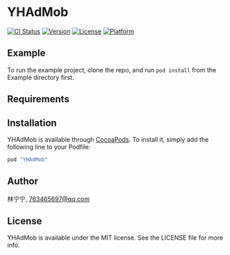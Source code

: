 # YHAdMob

[![CI Status](http://img.shields.io/travis/林宁宁/YHAdMob.svg?style=flat)](https://travis-ci.org/林宁宁/YHAdMob)
[![Version](https://img.shields.io/cocoapods/v/YHAdMob.svg?style=flat)](http://cocoapods.org/pods/YHAdMob)
[![License](https://img.shields.io/cocoapods/l/YHAdMob.svg?style=flat)](http://cocoapods.org/pods/YHAdMob)
[![Platform](https://img.shields.io/cocoapods/p/YHAdMob.svg?style=flat)](http://cocoapods.org/pods/YHAdMob)

## Example

To run the example project, clone the repo, and run `pod install` from the Example directory first.

## Requirements

## Installation

YHAdMob is available through [CocoaPods](http://cocoapods.org). To install
it, simply add the following line to your Podfile:

```ruby
pod "YHAdMob"
```

## Author

林宁宁, 763465697@qq.com

## License

YHAdMob is available under the MIT license. See the LICENSE file for more info.
